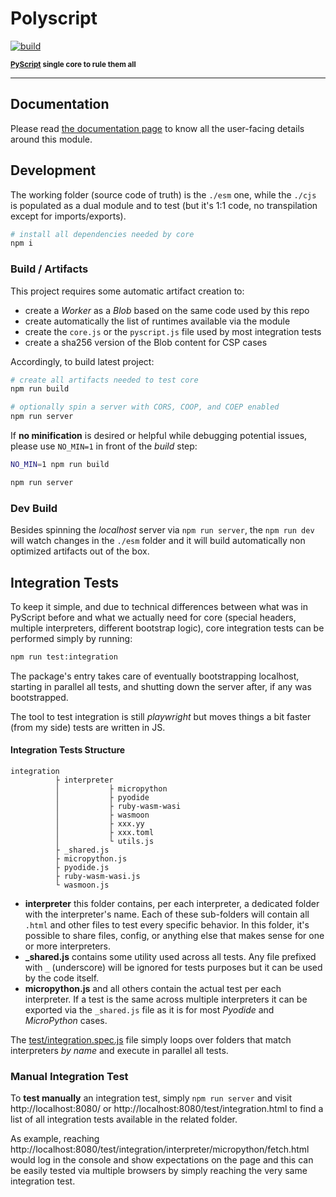 # Polyscript

[![build](https://github.com/pyscript/polyscript/actions/workflows/node.js.yml/badge.svg)](https://github.com/pyscript/polyscript/actions/workflows/node.js.yml)

<sup>**[PyScript](https://github.com/pyscript/pyscript) single core to rule them all**</sup>

---

## Documentation

Please read [the documentation page](https://pyscript.github.io/polyscript/) to know all the user-facing details around this module.

## Development

The working folder (source code of truth) is the `./esm` one, while the `./cjs` is populated as a dual module and to test (but it's 1:1 code, no transpilation except for imports/exports).

```sh
# install all dependencies needed by core
npm i
```

### Build / Artifacts

This project requires some automatic artifact creation to:

  * create a *Worker* as a *Blob* based on the same code used by this repo
  * create automatically the list of runtimes available via the module
  * create the `core.js` or the `pyscript.js` file used by most integration tests
  * create a sha256 version of the Blob content for CSP cases

Accordingly, to build latest project:

```sh
# create all artifacts needed to test core
npm run build

# optionally spin a server with CORS, COOP, and COEP enabled
npm run server
```

If **no minification** is desired or helpful while debugging potential issues, please use `NO_MIN=1` in front of the _build_ step:

```sh
NO_MIN=1 npm run build

npm run server
```

### Dev Build

Besides spinning the _localhost_ server via `npm run server`, the `npm run dev` will watch changes in the `./esm` folder and it will build automatically non optimized artifacts out of the box.

## Integration Tests

To keep it simple, and due to technical differences between what was in PyScript before and what we actually need for core (special headers, multiple interpreters, different bootstrap logic), core integration tests can be performed simply by running:

```sh
npm run test:integration
```

The package's entry takes care of eventually bootstrapping localhost, starting in parallel all tests, and shutting down the server after, if any was bootstrapped.

The tool to test integration is still _playwright_ but moves things a bit faster (from my side) tests are written in JS.

#### Integration Tests Structure

```
integration
          ├ interpreter
          │           ├ micropython
          │           ├ pyodide
          │           ├ ruby-wasm-wasi
          │           ├ wasmoon
          │           ├ xxx.yy
          │           ├ xxx.toml
          │           └ utils.js
          ├ _shared.js
          ├ micropython.js
          ├ pyodide.js
          ├ ruby-wasm-wasi.js
          └ wasmoon.js
```

-   **interpreter** this folder contains, per each interpreter, a dedicated folder with the interpreter's name. Each of these sub-folders will contain all `.html` and other files to test every specific behavior. In this folder, it's possible to share files, config, or anything else that makes sense for one or more interpreters.
-   **\_shared.js** contains some utility used across all tests. Any file prefixed with `_` (underscore) will be ignored for tests purposes but it can be used by the code itself.
-   **micropython.js** and all others contain the actual test per each interpreter. If a test is the same across multiple interpreters it can be exported via the `_shared.js` file as it is for most _Pyodide_ and _MicroPython_ cases.

The [test/integration.spec.js](./test/integration.spec.js) file simply loops over folders that match interpreters _by name_ and execute in parallel all tests.

### Manual Integration Test

To **test manually** an integration test, simply `npm run server` and visit http://localhost:8080/ or http://localhost:8080/test/integration.html to find a list of all integration tests available in the related folder.

As example, reaching http://localhost:8080/test/integration/interpreter/micropython/fetch.html would log in the console and show expectations on the page and this can be easily tested via multiple browsers by simply reaching the very same integration test.
